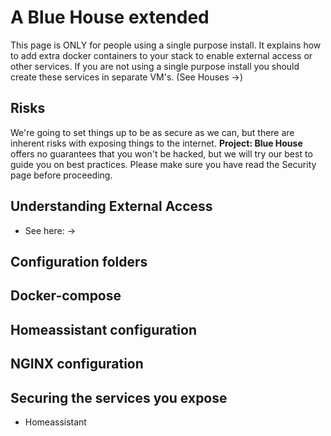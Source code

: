 # A Blue House extended

This page is ONLY for people using a single purpose install.  It explains how to add extra docker containers to your stack to enable external access or other services.  If you are not using a single purpose install you should create these services in separate VM's. (See Houses ->)

## Risks

We're going to set things up to be as secure as we can, but there are inherent risks with exposing things to the internet.  **Project: Blue House** offers no guarantees that you won't be hacked, but we will try our best to guide you on best practices.  Please make sure you have read the Security page before proceeding.

## Understanding External Access

 - See here: ->

## Configuration folders

## Docker-compose

## Homeassistant configuration

## NGINX configuration

## Securing the services you expose

 - Homeassistant

